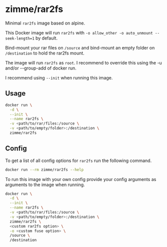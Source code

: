 # zimme/rar2fs

Minimal `rar2fs` image based on alpine.

This Docker image will run `rar2fs` with `-o allow_other -o auto_unmount
--seek-length=1` by default.

Bind-mount your rar files on `/source` and bind-mount an empty folder on
`/destination` to hold the rar2fs mount.

The image will run `rar2fs` as `root`. I recommend to override this
using the -u and/or --group-add of docker run.

I recommend using `--init` when running this image.

## Usage

```sh
docker run \
  -d \
  --init \
  --name rar2fs \
  -v <path/to/rar/files:/source \
  -v <path/to/empty/folder>:/destination \
  zimme/rar2fs
```

## Config

To get a list of all config options for `rar2fs` run the following
command.

```sh
docker run --rm zimme/rar2fs --help
```

To run this image with your own config provide your config arguments as
arguments to the image when running.

```sh
docker run \
  -d \
  --init \
  --name rar2fs \
  -v <path/to/rar/files:/source \
  -v <path/to/empty/folder>:/destination \
  zimme/rar2fs \
  <custom rar2fs option> \
  -o <custom fuse option> \
  /source \
  /destination
```
